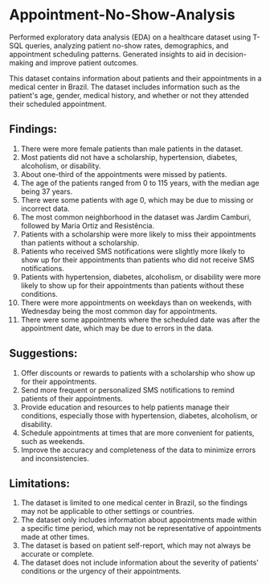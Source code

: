 # Appointment-No-Show-Analysis
Performed exploratory data analysis (EDA) on a healthcare dataset using T-SQL queries, analyzing patient no-show rates, demographics, and appointment scheduling patterns. Generated insights to aid in decision-making and improve patient outcomes. 

This dataset contains information about patients and their appointments in a medical center in Brazil. The dataset includes information such as the patient's age, gender, medical history, and whether or not they attended their scheduled appointment.

## Findings:

1. There were more female patients than male patients in the dataset.
2. Most patients did not have a scholarship, hypertension, diabetes, alcoholism, or disability.
3. About one-third of the appointments were missed by patients.
4. The age of the patients ranged from 0 to 115 years, with the median age being 37 years.
5. There were some patients with age 0, which may be due to missing or incorrect data.
6. The most common neighborhood in the dataset was Jardim Camburi, followed by Maria Ortiz and Resistência.
7. Patients with a scholarship were more likely to miss their appointments than patients without a scholarship.
8. Patients who received SMS notifications were slightly more likely to show up for their appointments than patients who did not receive SMS notifications.
9. Patients with hypertension, diabetes, alcoholism, or disability were more likely to show up for their appointments than patients without these conditions.
10. There were more appointments on weekdays than on weekends, with Wednesday being the most common day for appointments.
11. There were some appointments where the scheduled date was after the appointment date, which may be due to errors in the data.

## Suggestions:

1. Offer discounts or rewards to patients with a scholarship who show up for their appointments.
2. Send more frequent or personalized SMS notifications to remind patients of their appointments.
3. Provide education and resources to help patients manage their conditions, especially those with hypertension, diabetes, alcoholism, or disability.
4. Schedule appointments at times that are more convenient for patients, such as weekends.
5. Improve the accuracy and completeness of the data to minimize errors and inconsistencies.

## Limitations:

1. The dataset is limited to one medical center in Brazil, so the findings may not be applicable to other settings or countries.
2. The dataset only includes information about appointments made within a specific time period, which may not be representative of appointments made at other times.
3. The dataset is based on patient self-report, which may not always be accurate or complete.
4. The dataset does not include information about the severity of patients' conditions or the urgency of their appointments.
